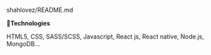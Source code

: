 shahlovez/README.md

🔨**Technologies**
   
   HTML5, CSS, SASS/SCSS, Javascript, React js, React native, Node.js, MongoDB...        
